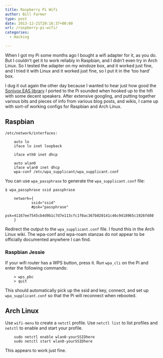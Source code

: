 ```yaml
---
title: Raspberry Pi Wifi
author: Bill Farmer
type: post
date: 2013-12-21T20:16:37+00:00
url: /raspberry-pi-wifi/
categories:
  - Hacking

---
```

When I got my Pi some months ago I bought a wifi adapter for it, as you do. But I couldn&#8217;t get it to work reliably in Raspbian, and I didn&#8217;t even try in Arch Linux. So I tested the adapter on my windoze box, and it worked just fine, and I tried it with Linux and it worked just fine, so I put it in the &#8216;too hard&#8217; box.

I dug it out again the other day because I wanted to hear just how good the [Sonivox EAS library][1] I ported to the Pi sounded when hooked up to the hifi with some decent speakers. After extensive googling, and putting together various bits and pieces of info from various blog posts, and wikis, I came up with sort-of working configs for Raspbian and Arch Linux.

## Raspbian

```shell
/etc/network/interfaces:
    
    auto lo
    iface lo inet loopback
    
    iface eth0 inet dhcp
    
    auto wlan0
    iface wlan0 inet dhcp
    wpa-conf /etc/wpa_supplicant/wpa_supplicant.conf
```

You can use `wpa_passphrase` to generate the `wpa_supplicant.conf` file:

```shell
$ wpa_passphrase ssid passphrase

    network={
            ssid="ssid"
            #psk="passphrase"
            psk=41167ee7545cb4d9b1c7d7e113cfc1f0ac367b020141c46c9418965c1926fd80
    }
```

Redirect the output to the `wpa_supplicant.conf` file. I found this in the Arch Linux wiki. The wpa-conf and wpa-roam stanzas do not appear to be officially documented anywhere I can find.

### Raspbian Jessie

If your wifi router has a WPS button, press it. Run `wpa_cli` on the Pi and enter the following commands:

```shell
    > wps_pbc
    > quit
```

This should automatically pick up the ssid and key, connect, and set up `wpa_supplicant.conf` so that the Pi will reconnect when rebooted.

## Arch Linux

Use `wifi-menu` to create a `netctl` profile. Use `netctl list` to list profiles and `netctl` to enable and start your profile.

```shell
    sudo netctl enable wlan0-yourSSIDhere
    sudo netctl start wlan0-yourSSIDhere
```

This appears to work just fine.

 [1]: https://github.com/billthefarmer/mididriver

